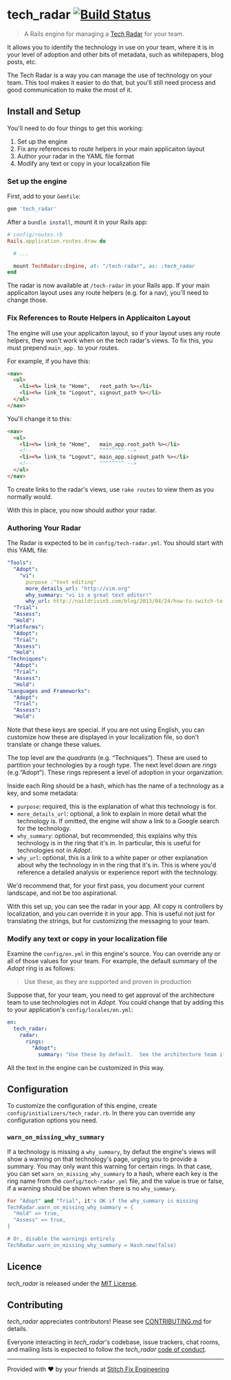 # tech\_radar [![Build Status](https://travis-ci.org/stitchfix/tech_radar.svg?branch=add_travis_yml)](https://travis-ci.org/stitchfix/tech_radar)

> A Rails engine for managing a [Tech Radar](https://www.thoughtworks.com/radar) for your team.  

It allows you to identify the technology in use on your team, where it is in your level of adoption and other bits of metadata, such as whitepapers, blog posts, etc.

The Tech Radar is a way you can manage the use of technology on your team.  This tool makes it easier to do that, but you'll still need
process and good communication to make the most of it.

## Install and Setup

You'll need to do four things to get this working:

1. Set up the engine
2. Fix any references to route helpers in your main applicaiton layout
3. Author your radar in the YAML file format
4. Modify any text or copy in your localization file

### Set up the engine

First, add to your `Gemfile`:

```ruby
gem 'tech_radar'
```

After a `bundle install`, mount it in your Rails app:

```ruby
# config/routes.rb
Rails.application.routes.draw do

  # ...

  mount TechRadar::Engine, at: "/tech-radar", as: :tech_radar
end
```

The radar is now available at `/tech-radar` in your Rails app. If your main applicaiton layout uses any route helpers (e.g. for a nav),
you'll need to change those. 

### Fix References to Route Helpers in Applicaiton Layout

The engine will use your applicaiton layout, so if your layout uses any route helpers, they won't work when on the tech radar's views.
To fix this, you must prepend `main_app.` to your routes.  

For example, if you have this:

```html
<nav>
  <ul>
    <li><%= link_to "Home",   root_path %></li>
    <li><%= link_to "Logout", signout_path %></li>
  </ul>
</nav>
```

You'll change it to this:

```html
<nav>
  <ul>
    <li><%= link_to "Home",   main_app.root_path %></li>
    <!--                      ^^^^^^^^ -->
    <li><%= link_to "Logout", main_app.signout_path %></li>
    <!--                      ^^^^^^^^ -->
  </ul>
</nav>
```

To create links to the radar's views, use `rake routes` to view them as you normally would.

With this in place, you now should author your radar.

### Authoring Your Radar

The Radar is expected to be in `config/tech-radar.yml`.  You should start with this YAML file:

```yaml
"Tools":
  "Adopt":
    "vi":
      purpose :"text editing"
      more_details_url: "http://vim.org"
      why_summary: "vi is a great text editor!"
      why_url: http://naildrivin5.com/blog/2013/04/24/how-to-switch-to-vim.html
  "Trial":
  "Assess":
  "Hold":
"Platforms":
  "Adopt":
  "Trial":
  "Assess":
  "Hold":
"Techniques":
  "Adopt":
  "Trial":
  "Assess":
  "Hold":
"Languages and Frameworks":
  "Adopt":
  "Trial":
  "Assess":
  "Hold":
```

Note that these keys are special.  If you are not using English, you can customize how these are displayed in your localization file, so
don't translate or change these values.

The top level are the _quadrants_ (e.g. “Techniques”).  These are used to partition your technologies by a rough type.  The next level
down are _rings_ (e.g.“Adopt”).  These rings represent a level of adoption in your organization.

Inside each Ring should be a hash, which has the name of a technology as a key, and some metadata:

* `purpose`: required, this is the explanation of what this technology is for.
* `more_details_url`: optional, a link to explain in more detail what the technology is.  If omitted, the engine will show a link to a
Google search for the technology.
* `why_summary`: optional, but recommended, this explains why this technology is in the ring that it's in.  In particular, this is useful
for technologies not in _Adopt_.
* `why_url`: optional, this is a link to a white paper or other explanation about why the technology in in the ring that it's in.  This is
where you'd reference a detailed analysis or experience report with the technology.

We'd recommend that, for your first pass, you document your current landscape, and not be too aspirational.

With this set up, you can see the radar in your app.  All copy is controllers by localization, and you can override it in your app.  This
is useful not just for translating the strings, but for customizing the messaging to your team.

### Modify any text or copy in your localization file

Examine the `config/en.yml` in this engine's source.  You can override any or all of those values for your team.  For example, the
default summary of the _Adopt_ ring is as follows:

> Use these, as they are supported and proven in production

Suppose that, for your team, you need to get approval of the architecture team to use technologies not in _Adopt_.  You could change that
by adding this to your application's `config/locales/en.yml`:

```yaml
en:
  tech_radar:
    radar:
      rings:
        "Adopt":
          summary: "Use these by default.  See the architecture team if you need something else."
```

All the text in the engine can be customized in this way.

## Configuration

To customize the configuration of this engine, create `config/initializers/tech_radar.rb`.  In there you can override any configuration
options you need.

### `warn_on_missing_why_summary`

If a technology is missing a `why_summary`, by defaut the engine's views will show a warning on that technology's page, urging you to
provide a summary.  You may only want this warning for certain rings.  In that case, you can set `warn_on_missing_why_summary` to a hash,
where each key is the ring name from the `config/tech-radar.yml` file, and the value is true or false, if a warning should be
shown when there is no `why_summary`.

```ruby
For "Adopt" and "Trial", it's OK if the why_summary is missing
TechRadar.warn_on_missing_why_summary = {
  "Hold" => true,
  "Assess" => true,
}

# Or, disable the warnings entirely
TechRadar.warn_on_missing_why_summary = Hash.new(false)
```

## Licence

*tech_radar* is released under the [MIT License](http://www.opensource.org/licenses/MIT).

## Contributing

*tech_radar* appreciates contributors!  Please see [CONTRIBUTING.md](CONTRIBUTING.md) for details.

Everyone interacting in *tech_radar*'s codebase, issue trackers, chat rooms, and mailing lists is expected to follow the *tech_radar* [code of conduct](CODE_OF_CONDUCT.md).

---

Provided with :heart: by your friends at [Stitch Fix Engineering](http://multithreaded.stitchfix.com/)

